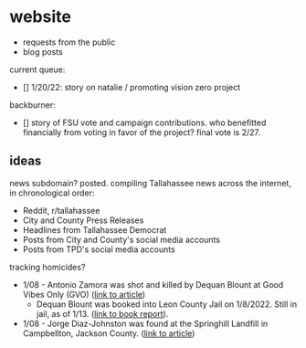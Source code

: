 # website
- requests from the public
- blog posts

current queue:
- [] 1/20/22: story on natalie / promoting vision zero project 

backburner:
- [] story of FSU vote and campaign contributions. who benefitted financially from voting in favor of the project? final vote is 2/27. 

## ideas
news subdomain? posted. compiling Tallahassee news across the internet, in chronological order:
- Reddit, r/tallahassee
- City and County Press Releases
- Headlines from Tallahassee Democrat
- Posts from City and County's social media accounts
- Posts from TPD's social media accounts

tracking homicides?
- 1/08 - Antonio Zamora was shot and killed by Dequan Blount at Good Vibes Only (GVO) ([link to article](https://www.wctv.tv/2022/01/10/affidavit-sheds-new-details-good-vibes-only-night-club-shooting/?fbclid=IwAR0Cmhfm_lM-GCOBrkh8XxwAB5VcSPGMM56_9UfbetSebfXXatN6F8hbDgs))
  - Dequan Blount was booked into Leon County Jail on 1/8/2022. Still in jail, as of 1/13. ([link to book report](https://www.leoncountyso.com/departments/detention-facility/inmate-search/inmate-search-result?first_name=Dequan&last_name=Blount&race=Black&sex=M)). 
- 1/08 - Jorge Diaz-Johnston was found at the Springhill Landfill in Campbellton, Jackson County. ([link to article](https://www.wctv.tv/2022/01/12/tallahassee-police-investigating-death-man-previously-reported-missing/))
